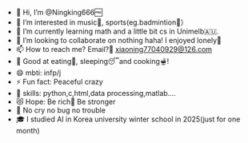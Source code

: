 - 👋 Hi, I’m @Ningking666🆓
- 👀 I’m interested in music🎸, sports(eg.badmintion🏸）
- 🌱 I’m currently learning math and a little bit cs in Unimelb🇦🇺.
- 💞️ I’m looking to collaborate on nothing haha! I enjoyed lonely💙
- 📫 How to reach me? Email?📳 xiaoning77040929@126.com
- 💪 Good at eating🍛, sleeping😴and cooking🫕!
- 😄 mbti: infp/j
- ⚡ Fun fact: Peaceful crazy
- 🧠 skills: python,c,html,data processing,matlab....
- 😻 Hope: Be rich🤑 Be stronger
- 👿 No cry no bug no trouble
- 🎓 I studied AI in Korea university winter school in 2025(just for one month)
